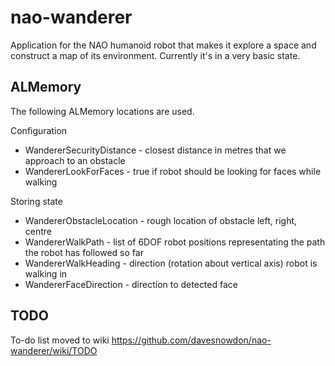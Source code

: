 nao-wanderer
============

Application for the NAO humanoid robot that makes it explore a space and
construct a map of its environment. Currently it's in a very basic state.

ALMemory
--------
The following ALMemory locations are used.

Configuration
* WandererSecurityDistance - closest distance in metres that we approach to an obstacle
* WandererLookForFaces - true if robot should be looking for faces while walking

Storing state
* WandererObstacleLocation - rough location of obstacle left, right, centre
* WandererWalkPath - list of 6DOF robot positions representating the path the robot has followed so far
* WandererWalkHeading - direction (rotation about vertical axis) robot is walking in
* WandererFaceDirection - direction to detected face

TODO
----
To-do list moved to wiki <https://github.com/davesnowdon/nao-wanderer/wiki/TODO>
